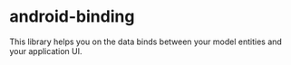 # android-binding
This library helps you on the data binds between your model entities and your application UI.
